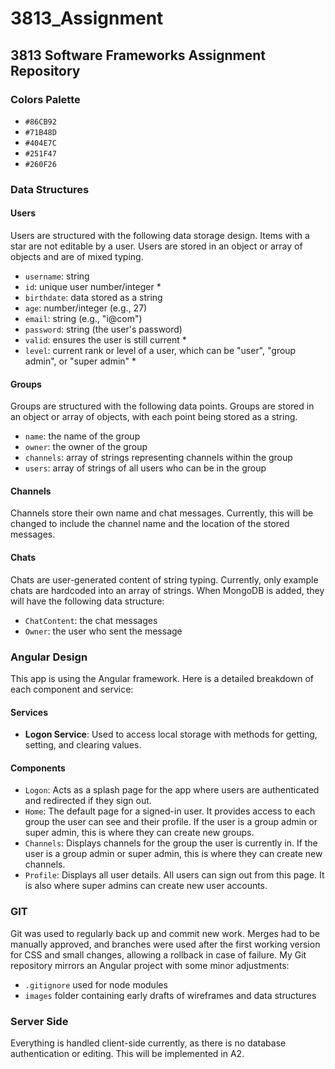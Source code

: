 # 3813_Assignment

## 3813 Software Frameworks Assignment Repository

### Colors Palette
- `#86CB92`
- `#71B48D`
- `#404E7C`
- `#251F47`
- `#260F26`

### Data Structures

#### Users
Users are structured with the following data storage design. Items with a star are not editable by a user. Users are stored in an object or array of objects and are of mixed typing.
- `username`: string
- `id`: unique user number/integer *
- `birthdate`: data stored as a string
- `age`: number/integer (e.g., 27)
- `email`: string (e.g., "i@com")
- `password`: string (the user's password)
- `valid`: ensures the user is still current *
- `level`: current rank or level of a user, which can be "user", "group admin", or "super admin" *

#### Groups
Groups are structured with the following data points. Groups are stored in an object or array of objects, with each point being stored as a string.
- `name`: the name of the group
- `owner`: the owner of the group
- `channels`: array of strings representing channels within the group
- `users`: array of strings of all users who can be in the group

#### Channels
Channels store their own name and chat messages. Currently, this will be changed to include the channel name and the location of the stored messages.

#### Chats
Chats are user-generated content of string typing. Currently, only example chats are hardcoded into an array of strings. When MongoDB is added, they will have the following data structure:
- `ChatContent`: the chat messages
- `Owner`: the user who sent the message

### Angular Design
This app is using the Angular framework. Here is a detailed breakdown of each component and service:

#### Services
- **Logon Service**: Used to access local storage with methods for getting, setting, and clearing values.

#### Components
- `Logon`: Acts as a splash page for the app where users are authenticated and redirected if they sign out.
- `Home`: The default page for a signed-in user. It provides access to each group the user can see and their profile. If the user is a group admin or super admin, this is where they can create new groups.
- `Channels`: Displays channels for the group the user is currently in. If the user is a group admin or super admin, this is where they can create new channels.
- `Profile`: Displays all user details. All users can sign out from this page. It is also where super admins can create new user accounts.

### GIT
Git was used to regularly back up and commit new work. Merges had to be manually approved, and branches were used after the first working version for CSS and small changes, allowing a rollback in case of failure. My Git repository mirrors an Angular project with some minor adjustments:
- `.gitignore` used for node modules
- `images` folder containing early drafts of wireframes and data structures

### Server Side
Everything is handled client-side currently, as there is no database authentication or editing. This will be implemented in A2.
